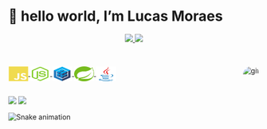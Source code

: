# 👋 hello world, I’m Lucas Moraes

<div align="center">
  <a href="https://github.com/devlucasmoraes">
  <img height="180em" src="https://my-github-readme-stats-ashen.vercel.app/api?username=devlucasmoraes&show_icons=true&theme=ocean_dark&include_all_commits=true&count_private=true"/>
  <img height="180em" src="https://my-github-readme-stats-ashen.vercel.app/api/top-langs/?username=devlucasmoraes&layout=compact&langs_count=7&theme=ocean_dark"/>
</div>
  
##

</div>
<div style="display: inline_block"><br>
  <img align="center" alt="Js" height="30" width="40" src="https://raw.githubusercontent.com/devicons/devicon/master/icons/javascript/javascript-plain.svg">
  <img align="center" alt="Python" height="30" width="40" src="https://raw.githubusercontent.com/devicons/devicon/master/icons/nodejs/nodejs-original.svg">
  <img align="center" alt="React" height="30" width="40" src="https://raw.githubusercontent.com/devicons/devicon/master/icons/sequelize/sequelize-original.svg">
  <img align="center" alt="CSS" height="30" width="40" src="https://raw.githubusercontent.com/devicons/devicon/master/icons/spring/spring-original.svg">
  <img align="center" alt="Csharp" height="30" width="40" src="https://raw.githubusercontent.com/devicons/devicon/master/icons/java/java-original.svg">
  <img align="right" alt="gif" height="150" style="border-radius:50px;" src="https://media3.giphy.com/media/v1.Y2lkPTc5MGI3NjExNzk1MjQ3MGU3ODA4MGNkMDM0MmJkYWUxMDQ2MTY5OTZhMzVhMzk4ZSZjdD1n/TFUd6cS3rc4qcaS5T8/giphy.gif">
</div>

##

<div> 
  <a href = "mailto:devlucasmoraes@gmail.com"><img src="https://img.shields.io/badge/-Gmail-%23333?style=for-the-badge&logo=gmail&logoColor=white" target="_blank"></a>
  <a href="https://www.linkedin.com/in/dev-lucas-moraes/" target="_blank"><img src="https://img.shields.io/badge/-LinkedIn-%230077B5?style=for-the-badge&logo=linkedin&logoColor=white" target="_blank"></a> 
 
  ![Snake animation](https://github.com/devLucasMoraes/devLucasMoraes/blob/output/github-contribution-grid-snake.svg)
 
</div>
